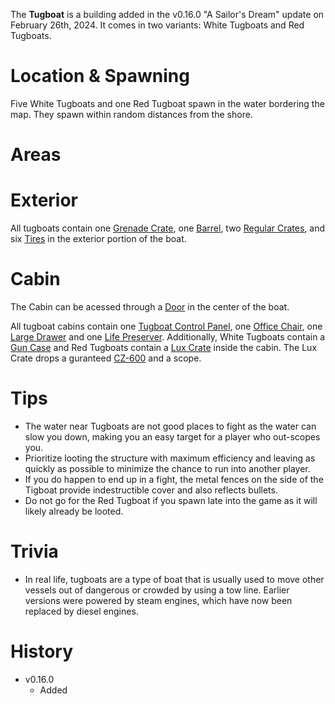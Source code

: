 The **Tugboat** is a building added in the v0.16.0 "A Sailor's Dream" update on February 26th, 2024. It comes in two variants: White Tugboats and Red Tugboats.

# Location & Spawning

Five White Tugboats and one Red Tugboat spawn in the water bordering the map. They spawn within random distances from the shore. 

# Areas

# Exterior

All tugboats contain one [Grenade Crate](/obstacles/grenade_crate), one [Barrel](/obstacles/barrel), two [Regular Crates](/obstacles/crates), and six [Tires](/obstacles/tire) in the exterior portion of the boat.

# Cabin

The Cabin can be acessed through a [Door](/obstacles/doors) in the center of the boat.

All tugboat cabins contain one [Tugboat Control Panel](/obstacles/tugboat_control_panel), one [Office Chair](/obstacles/office_chair), one [Large Drawer](/obstacles/drawers) and one [Life Preserver](/obstacles/life_preserver). Additionally, White Tugboats contain a [Gun Case](/obstacles/gun_case) and Red Tugboats contain a [Lux Crate](/obstacles/lux_crate) inside the cabin. The Lux Crate drops a guranteed [CZ-600](/weapons/guns/cz600) and a scope.

# Tips

- The water near Tugboats are not good places to fight as the water can slow you down, making you an easy target for a player who out-scopes you. 
- Prioritize looting the structure with maximum efficiency and leaving as quickly as possible to minimize the chance to run into another player.
- If you do happen to end up in a fight, the metal fences on the side of the Tigboat provide indestructible cover and also reflects bullets.
- Do not go for the Red Tugboat if you spawn late into the game as it will likely already be looted.

# Trivia

- In real life, tugboats are a type of boat that is usually used to move other vessels out of dangerous or crowded by using a tow line. Earlier versions were powered by steam engines, which have now been replaced by diesel engines.

# History

- v0.16.0
  - Added
